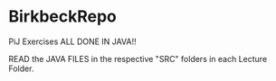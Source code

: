 BirkbeckRepo
============

PiJ Exercises ALL DONE IN JAVA!! 

READ the JAVA FILES in the respective "SRC" folders in each Lecture Folder. 
